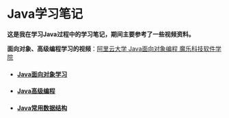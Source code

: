 # Java学习笔记

**这是我在学习Java过程中的学习笔记，期间主要参考了一些视频资料。**

**面向对象、高级编程学习的视频**：[阿里云大学 Java面向对象编程 魔乐科技软件学院](https://developer.aliyun.com/course/1011)

* #### [Java面向对象学习](Java面向对象学习.md)

* #### [Java高级编程](Java高级编程.md)

* #### [Java常用数据结构](Java常用数据结构.md)

